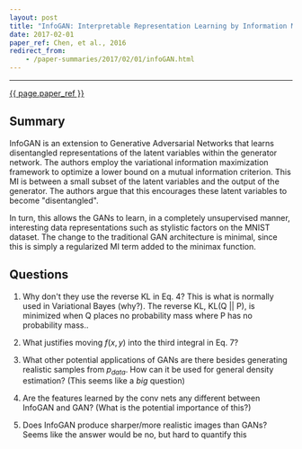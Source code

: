 ```yaml
---
layout: post
title: "InfoGAN: Interpretable Representation Learning by Information Maximizing Generative Adversarial Nets"
date: 2017-02-01
paper_ref: Chen, et al., 2016
redirect_from:
    - /paper-summaries/2017/02/01/infoGAN.html
---
```


<script type="text/x-mathjax-config">
MathJax.Hub.Config({
  TeX: { equationNumbers: { autoNumber: "AMS" } },
  tex2jax: {inlineMath: [['$','$'], ['\\(','\\)']]}
});
</script>

<script type="text/javascript" async
  src="https://cdn.mathjax.org/mathjax/latest/MathJax.js?config=TeX-MML-AM_CHTML">
</script> 
---

[{{ page.paper_ref }}](https://arxiv.org/pdf/1606.03657v1.pdf)

## Summary

InfoGAN is an extension to Generative Adversarial Networks that learns disentangled representations of the latent variables within the generator network. The authors employ the variational information maximization framework to optimize a lower bound on a mutual information criterion. This MI is between a small subset of the latent variables and the output of the generator. The authors argue that this encourages these latent variables to become "disentangled".

In turn, this allows the GANs to learn, in a completely unsupervised manner, interesting data representations such as stylistic factors on the MNIST dataset. The change to the traditional GAN architecture is minimal, since this is simply a regularized MI term added to the minimax function. 

## Questions

1. Why don't they use the reverse KL in Eq. 4? This is what is normally used in Variational Bayes (why?). The reverse KL, KL(Q \|\| P), is minimized when Q places no probability mass where P has no probability mass..

2. What justifies moving $f(x,y)$ into the third integral in Eq. 7?

3. What other potential applications of GANs are there besides generating realistic samples from $p_{data}$. How can it be used for general density estimation? (This seems like a *big* question)

4. Are the features learned by the conv nets any different between InfoGAN and GAN? (What is the potential importance of this?)

5. Does InfoGAN produce sharper/more realistic images than GANs? Seems like the answer would be no, but hard to quantify this